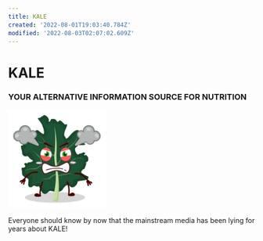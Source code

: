 ```yaml
---
title: KALE
created: '2022-08-01T19:03:40.784Z'
modified: '2022-08-03T02:07:02.609Z'
---
```


# KALE
### YOUR ALTERNATIVE INFORMATION SOURCE FOR NUTRITION

<img src="attachments/kale.png" width="200" height="200" /> 

Everyone should know by now that the mainstream media has 
been lying for years about KALE! 


